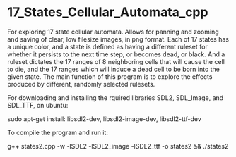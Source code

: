 # 17_States_Cellular_Automata_cpp

For exploring 17 state cellular automata. Allows for panning and zooming and saving of clear, low filesize images, in png format. Each of 17 states has a unique color, and a state is defined as having a different ruleset for whether it persists to the next time step, or becomes dead, or black. And a ruleset dictates the 17 ranges of 8 neighboring cells that will cause the cell to die, and the 17 ranges which will induce a dead cell to be born into the given state. The main function of this program is to explore the effects produced by different, randomly selected rulesets.

For downloading and installing the rquired libraries SDL2, SDL_Image, and SDL_TTF,  on ubuntu:

sudo apt-get install: libsdl2-dev, libsdl2-image-dev, libsdl2-ttf-dev

To compile the program and run it:

g++ states2.cpp -w -lSDL2 -lSDL2_image -lSDL2_ttf -o states2 && ./states2
